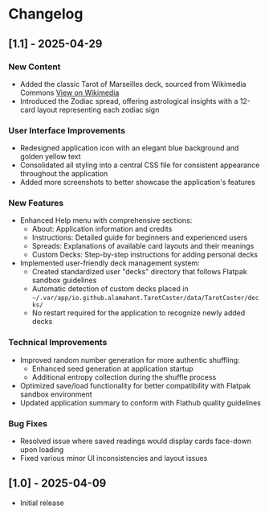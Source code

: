 # Changelog

## [1.1] - 2025-04-29

### New Content
- Added the classic Tarot of Marseilles deck, sourced from Wikimedia Commons [View on Wikimedia](https://commons.wikimedia.org/wiki/Category:Tarot_de_Marseille_(Single_Cards))
- Introduced the Zodiac spread, offering astrological insights with a 12-card layout representing each zodiac sign

### User Interface Improvements
- Redesigned application icon with an elegant blue background and golden yellow text
- Consolidated all styling into a central CSS file for consistent appearance throughout the application
- Added more screenshots to better showcase the application's features

### New Features
- Enhanced Help menu with comprehensive sections:
  - About: Application information and credits
  - Instructions: Detailed guide for beginners and experienced users
  - Spreads: Explanations of available card layouts and their meanings
  - Custom Decks: Step-by-step instructions for adding personal decks
- Implemented user-friendly deck management system:
  - Created standardized user "decks" directory that follows Flatpak sandbox guidelines
  - Automatic detection of custom decks placed in `~/.var/app/io.github.alamahant.TarotCaster/data/TarotCaster/decks/`
  - No restart required for the application to recognize newly added decks

### Technical Improvements
- Improved random number generation for more authentic shuffling:
  - Enhanced seed generation at application startup
  - Additional entropy collection during the shuffle process
- Optimized save/load functionality for better compatibility with Flatpak sandbox environment
- Updated application summary to conform with Flathub quality guidelines

### Bug Fixes
- Resolved issue where saved readings would display cards face-down upon loading
- Fixed various minor UI inconsistencies and layout issues

## [1.0] - 2025-04-09

- Initial release
